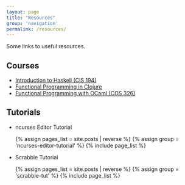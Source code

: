 ```yaml
---
layout: page
title: "Resources"
group: 'navigation'
permalink: /resources/
---
```


Some links to useful resources.

## Courses

- [Introduction to Haskell (CIS 194)][hs]
- [Functional Programming in Clojure][clj]
- [Functional Programming with OCaml (COS 326)][ml]


## Tutorials

- ncurses Editor Tutorial
<ul class="nav nav-pills">
    {% assign pages_list = site.posts | reverse %}
    {% assign group = 'ncurses-editor-tutorial' %}
    {% include page_list %}
</ul>

- Scrabble Tutorial
<ul class='nav nav-pills'>
    {% assign pages_list = site.posts | reverse %}
    {% assign group = 'scrabble-tut' %}
    {% include page_list %}
</ul>





[hs]: http://www.seas.upenn.edu/~cis194/
[clj]: http://iloveponies.github.io/120-hour-epic-sax-marathon/index.html
[ml]: http://www.cs.princeton.edu/courses/archive/fall14/cos326/
